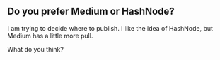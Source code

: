 ## Do you prefer Medium or HashNode?

I am trying to decide where to publish. I like the idea of HashNode, but Medium has a little more pull.

What do you think?